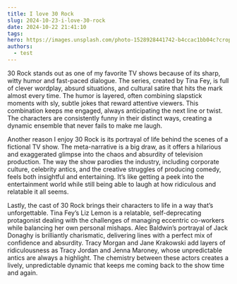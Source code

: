```yaml
---
title: I love 30 Rock
slug: 2024-10-23-i-love-30-rock
date: 2024-10-22 21:41:10
tags: 
hero: https://images.unsplash.com/photo-1528928441742-b4ccac1bb04c?crop=entropy&cs=tinysrgb&fit=max&fm=jpg&ixid=M3w2Njc4MTJ8MHwxfHNlYXJjaHw0fHx0dnxlbnwwfHx8fDE3Mjk2NDc2NjN8MA&ixlib=rb-4.0.3&q=80&w=1080
authors:
  - test
---
```


30 Rock stands out as one of my favorite TV shows because of its sharp, witty humor and fast-paced dialogue. The series, created by Tina Fey, is full of clever wordplay, absurd situations, and cultural satire that hits the mark almost every time. The humor is layered, often combining slapstick moments with sly, subtle jokes that reward attentive viewers. This combination keeps me engaged, always anticipating the next line or twist. The characters are consistently funny in their distinct ways, creating a dynamic ensemble that never fails to make me laugh.

Another reason I enjoy 30 Rock is its portrayal of life behind the scenes of a fictional TV show. The meta-narrative is a big draw, as it offers a hilarious and exaggerated glimpse into the chaos and absurdity of television production. The way the show parodies the industry, including corporate culture, celebrity antics, and the creative struggles of producing comedy, feels both insightful and entertaining. It’s like getting a peek into the entertainment world while still being able to laugh at how ridiculous and relatable it all seems.

Lastly, the cast of 30 Rock brings their characters to life in a way that’s unforgettable. Tina Fey’s Liz Lemon is a relatable, self-deprecating protagonist dealing with the challenges of managing eccentric co-workers while balancing her own personal mishaps. Alec Baldwin’s portrayal of Jack Donaghy is brilliantly charismatic, delivering lines with a perfect mix of confidence and absurdity. Tracy Morgan and Jane Krakowski add layers of ridiculousness as Tracy Jordan and Jenna Maroney, whose unpredictable antics are always a highlight. The chemistry between these actors creates a lively, unpredictable dynamic that keeps me coming back to the show time and again.